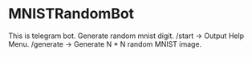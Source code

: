 # MNISTRandomBot
This is telegram bot.
Generate random mnist digit.
/start -> Output Help Menu.
/generate <n> -> Generate N * N random MNIST image.
